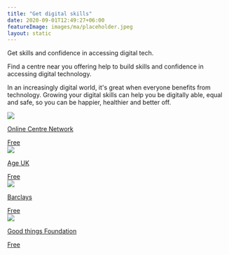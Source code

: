 ```yaml
---
title: "Get digital skills"
date: 2020-09-01T12:49:27+06:00
featureImage: images/ma/placeholder.jpeg
layout: static
---
```


Get skills and confidence in accessing digital tech.

Find a centre near you offering help to build skills and confidence in accessing digital technology.

In an increasingly digital world, it's great when everyone benefits from technology. Growing your digital skills can help you be digitally able, equal and safe, so you can be happier, healthier and better off.

<a class="ma-link" href="https://www.onlinecentresnetwork.org/"><div class="ma-card"><div class="ma-icon"><img src ="/images/icon-check.png"/></div><div class="ma-name"><p>Online Centre Network</p></div><div class="ma-paid-text"><span>Free</span></div></div></a><a class="ma-link" href="https://www.ageuk.org.uk/information-advice/work-learning/technology-internet/"><div class="ma-card"><div class="ma-icon"><img src ="/images/icon-check.png"/></div><div class="ma-name"><p>Age UK</p></div><div class="ma-paid-text"><span>Free</span></div></div></a><a class="ma-link" href="https://digital.wings.uk.barclays/"><div class="ma-card"><div class="ma-icon"><img src ="/images/icon-check.png"/></div><div class="ma-name"><p>Barclays</p></div><div class="ma-paid-text"><span>Free</span></div></div></a><a class="ma-link" href="https://www.goodthingsfoundation.org/databank/"><div class="ma-card"><div class="ma-icon"><img src ="/images/icon-check.png"/></div><div class="ma-name"><p>Good things Foundation</p></div><div class="ma-paid-text"><span>Free</span></div></div></a>  

<br/><br/>






